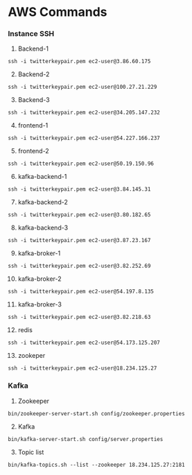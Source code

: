 # AWS Commands

### Instance SSH

1. Backend-1
```
ssh -i twitterkeypair.pem ec2-user@3.86.60.175
```
2. Backend-2
```
ssh -i twitterkeypair.pem ec2-user@100.27.21.229
```
3. Backend-3
```
ssh -i twitterkeypair.pem ec2-user@34.205.147.232
```
4. frontend-1
```
ssh -i twitterkeypair.pem ec2-user@54.227.166.237
```
5. frontend-2
```
ssh -i twitterkeypair.pem ec2-user@50.19.150.96
```
6. kafka-backend-1
```
ssh -i twitterkeypair.pem ec2-user@3.84.145.31
```
7. kafka-backend-2
```
ssh -i twitterkeypair.pem ec2-user@3.80.182.65
```
8. kafka-backend-3
```
ssh -i twitterkeypair.pem ec2-user@3.87.23.167
```
9. kafka-broker-1
```
ssh -i twitterkeypair.pem ec2-user@3.82.252.69
```
10. kafka-broker-2
```
ssh -i twitterkeypair.pem ec2-user@54.197.8.135
```
11. kafka-broker-3
```
ssh -i twitterkeypair.pem ec2-user@3.82.218.63
```
12. redis
```
ssh -i twitterkeypair.pem ec2-user@54.173.125.207
```
13. zookeper
```
ssh -i twitterkeypair.pem ec2-user@18.234.125.27
```



### Kafka

1. Zookeeper
```
bin/zookeeper-server-start.sh config/zookeeper.properties
```
2. Kafka
```
bin/kafka-server-start.sh config/server.properties
```
3. Topic list
```
bin/kafka-topics.sh --list --zookeeper 18.234.125.27:2181
```
